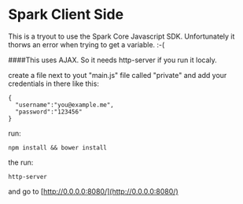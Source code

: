 Spark Client Side
=================

This is a tryout to use the Spark Core Javascript SDK.
Unfortunately it thorws an error when trying to get a variable. :-(  

####This uses AJAX. So it needs http-server if you run it localy.  

create a file next to yout "main.js" file called "private" and add your credentials in there like this:  

    {
      "username":"you@example.me",
      "password":"123456"
    }

run:  

    npm install && bower install

the run:  

    http-server

and go to [http://0.0.0.0:8080/](http://0.0.0.0:8080/)  